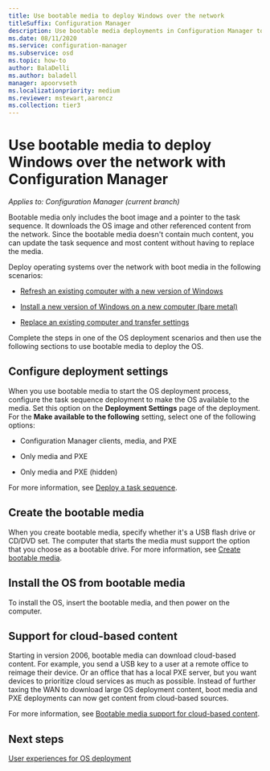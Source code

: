 ```yaml
---
title: Use bootable media to deploy Windows over the network
titleSuffix: Configuration Manager
description: Use bootable media deployments in Configuration Manager to deploy the OS when the destination computer starts.
ms.date: 08/11/2020
ms.service: configuration-manager
ms.subservice: osd
ms.topic: how-to
author: BalaDelli
ms.author: baladell
manager: apoorvseth
ms.localizationpriority: medium
ms.reviewer: mstewart,aaroncz 
ms.collection: tier3
---
```


# Use bootable media to deploy Windows over the network with Configuration Manager

*Applies to: Configuration Manager (current branch)*

Bootable media only includes the boot image and a pointer to the task sequence. It downloads the OS image and other referenced content from the network. Since the bootable media doesn't contain much content, you can update the task sequence and most content without having to replace the media.

Deploy operating systems over the network with boot media in the following scenarios:

- [Refresh an existing computer with a new version of Windows](refresh-an-existing-computer-with-a-new-version-of-windows.md)

- [Install a new version of Windows on a new computer (bare metal)](install-new-windows-version-new-computer-bare-metal.md)

- [Replace an existing computer and transfer settings](replace-an-existing-computer-and-transfer-settings.md)

Complete the steps in one of the OS deployment scenarios and then use the following sections to use bootable media to deploy the OS.

## Configure deployment settings

When you use bootable media to start the OS deployment process, configure the task sequence deployment to make the OS available to the media. Set this option on the **Deployment Settings** page of the deployment. For the **Make available to the following** setting, select one of the following options:

- Configuration Manager clients, media, and PXE

- Only media and PXE

- Only media and PXE (hidden)

For more information, see [Deploy a task sequence](deploy-a-task-sequence.md).

## Create the bootable media

When you create bootable media, specify whether it's a USB flash drive or CD/DVD set. The computer that starts the media must support the option that you choose as a bootable drive. For more information, see [Create bootable media](create-bootable-media.md).

## <a name="BKMK_Deploy"></a> Install the OS from bootable media

To install the OS, insert the bootable media, and then power on the computer.

## Support for cloud-based content

<!--6209223-->

Starting in version 2006, bootable media can download cloud-based content. For example, you send a USB key to a user at a remote office to reimage their device. Or an office that has a local PXE server, but you want devices to prioritize cloud services as much as possible. Instead of further taxing the WAN to download large OS deployment content, boot media and PXE deployments can now get content from cloud-based sources.

For more information, see [Bootable media support for cloud-based content](deploy-task-sequence-over-internet.md#bootable-media-support-for-cloud-based-content).

## Next steps

[User experiences for OS deployment](../understand/user-experience.md#task-sequence-wizard)
